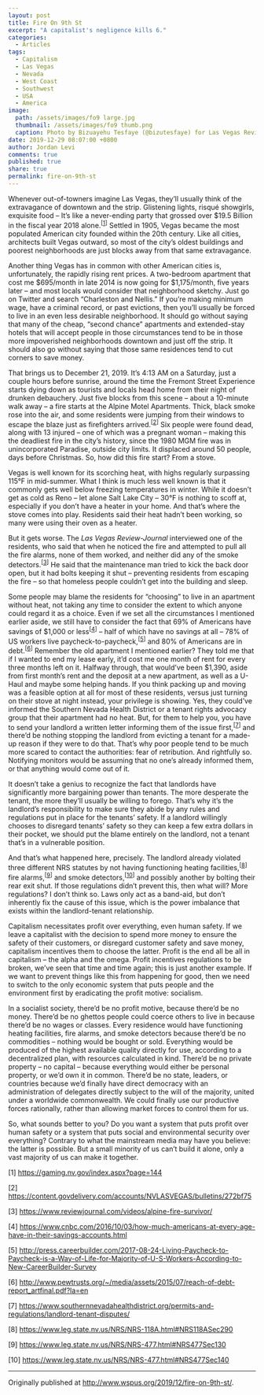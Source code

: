 ```yaml
---
layout: post
title: Fire On 9th St
excerpt: "A capitalist's negligence kills 6."
categories:
  - Articles
tags:
  - Capitalism
  - Las Vegas
  - Nevada
  - West Coast
  - Southwest
  - USA
  - America
image: 
  path: /assets/images/fo9 large.jpg
  thumbnail: /assets/images/fo9 thumb.png
  caption: Photo by Bizuayehu Tesfaye (@bizutesfaye) for Las Vegas Review-Journal
date: 2019-12-29 08:07:00 +0800
author: Jordan Levi
comments: true
published: true
share: true
permalink: fire-on-9th-st
---
```


<meta name="twitter:card" content="summary_large_image">
<meta name="twitter:creator" content="@SwamiNetero">
<meta name="twitter:title" content="Fire On 9th St">
<meta name="twitter:description" content="A capitalist's negligence kills 6.">
<meta name="twitter:image" content="/assets/images/fo9 large.jpg">

Whenever out-of-towners imagine Las Vegas, they’ll usually think of the extravagance of downtown and the strip. Glistening lights, risqué showgirls, exquisite food – It’s like a never-ending party that grossed over $19.5 Billion in the fiscal year 2018 alone.<sup>[[1](https://gaming.nv.gov/index.aspx?page=144)]</sup> Settled in 1905, Vegas became the most populated American city founded within the 20th century. Like all cities, architects built Vegas outward, so most of the city’s oldest buildings and poorest neighborhoods are just blocks away from that same extravagance.

Another thing Vegas has in common with other American cities is, unfortunately, the rapidly rising rent prices. A two-bedroom apartment that cost me $695/month in late 2014 is now going for $1,175/month, five years later – and most locals would consider that neighborhood sketchy. Just go on Twitter and search “Charleston and Nellis.” If you’re making minimum wage, have a criminal record, or past evictions, then you’ll usually be forced to live in an even less desirable neighborhood. It should go without saying that many of the cheap, “second chance” apartments and extended-stay hotels that will accept people in those circumstances tend to be in those more impoverished neighborhoods downtown and just off the strip. It should also go without saying that those same residences tend to cut corners to save money.

That brings us to December 21, 2019. It’s 4:13 AM on a Saturday, just a couple hours before sunrise, around the time the Fremont Street Experience starts dying down as tourists and locals head home from their night of drunken debauchery. Just five blocks from this scene – about a 10-minute walk away – a fire starts at the Alpine Motel Apartments. Thick, black smoke rose into the air, and some residents were jumping from their windows to escape the blaze just as firefighters arrived.<sup>[[2](https://content.govdelivery.com/accounts/NVLASVEGAS/bulletins/272bf75)]</sup> Six people were found dead, along with 13 injured – one of which was a pregnant woman – making this the deadliest fire in the city’s history, since the 1980 MGM fire was in unincorporated Paradise, outside city limits. It displaced around 50 people, days before Christmas. So, how did this fire start? From a stove.

Vegas is well known for its scorching heat, with highs regularly surpassing 115°F in mid-summer. What I think is much less well known is that it commonly gets well below freezing temperatures in winter. While it doesn’t get as cold as Reno – let alone Salt Lake City – 30°F is nothing to scoff at, especially if you don’t have a heater in your home. And that’s where the stove comes into play. Residents said their heat hadn’t been working, so many were using their oven as a heater.

But it gets worse. The <i>Las Vegas Review-Journal</i> interviewed one of the residents, who said that when he noticed the fire and attempted to pull all the fire alarms, none of them worked, and neither did any of the smoke detectors.<sup>[[3](https://www.reviewjournal.com/videos/alpine-fire-survivor/)]</sup> He said that the maintenance man tried to kick the back door open, but it had bolts keeping it shut – preventing residents from escaping the fire – so that homeless people couldn’t get into the building and sleep.

Some people may blame the residents for “choosing” to live in an apartment without heat, not taking any time to consider the extent to which anyone could regard it as a choice. Even if we set all the circumstances I mentioned earlier aside, we still have to consider the fact that 69% of Americans have savings of $1,000 or less<sup>[[4](https://www.cnbc.com/2016/10/03/how-much-americans-at-every-age-have-in-their-savings-accounts.html)]</sup> – half of which have no savings at all – 78% of US workers live paycheck-to-paycheck,<sup>[[5](http://press.careerbuilder.com/2017-08-24-Living-Paycheck-to-Paycheck-is-a-Way-of-Life-for-Majority-of-U-S-Workers-According-to-New-CareerBuilder-Survey)]</sup> and 80% of Americans are in debt.<sup>[[6](http://www.pewtrusts.org/~/media/assets/2015/07/reach-of-debt-report_artfinal.pdf?la=en)]</sup> Remember the old apartment I mentioned earlier? They told me that if I wanted to end my lease early, it’d cost me one month of rent for every three months left on it. Halfway through, that would’ve been $1,390, aside from first month’s rent and the deposit at a new apartment, as well as a U-Haul and maybe some helping hands. If you think packing up and moving was a feasible option at all for most of these residents, versus just turning on their stove at night instead, your privilege is showing. Yes, they could’ve informed the Southern Nevada Health District or a tenant rights advocacy group that their apartment had no heat. But, for them to help you, you have to send your landlord a written letter informing them of the issue first,<sup>[[7](https://www.southernnevadahealthdistrict.org/permits-and-regulations/landlord-tenant-disputes/)]</sup> and there’d be nothing stopping the landlord from evicting a tenant for a made-up reason if they were to do that. That’s why poor people tend to be much more scared to contact the authorities: fear of retribution. And rightfully so. Notifying monitors would be assuming that no one’s already informed them, or that anything would come out of it.

It doesn’t take a genius to recognize the fact that landlords have significantly more bargaining power than tenants. The more desperate the tenant, the more they’ll usually be willing to forego. That’s why it’s the landlord’s responsibility to make sure they abide by any rules and regulations put in place for the tenants’ safety. If a landlord willingly chooses to disregard tenants’ safety so they can keep a few extra dollars in their pocket, we should put the blame entirely on the landlord, not a tenant that’s in a vulnerable position.

And that’s what happened here, precisely. The landlord already violated three different NRS statutes by not having functioning heating facilities,<sup>[[8](https://www.leg.state.nv.us/NRS/NRS-118A.html#NRS118ASec290)]</sup> fire alarms,<sup>[[9](https://www.leg.state.nv.us/NRS/NRS-477.html#NRS477Sec130)]</sup> and smoke detectors,<sup>[[10](https://www.leg.state.nv.us/NRS/NRS-477.html#NRS477Sec140)]</sup> and possibly another by bolting their rear exit shut. If those regulations didn’t prevent this, then what will? More regulations? I don’t think so. Laws only act as a band-aid, but don’t inherently fix the cause of this issue, which is the power imbalance that exists within the landlord-tenant relationship.

Capitalism necessitates profit over everything, even human safety. If we leave a capitalist with the decision to spend more money to ensure the safety of their customers, or disregard customer safety and save money, capitalism incentives them to choose the latter. Profit is the end all be all in capitalism – the alpha and the omega. Profit incentives regulations to be broken, we’ve seen that time and time again; this is just another example. If we want to prevent things like this from happening for good, then we need to switch to the only economic system that puts people and the environment first by eradicating the profit motive: socialism.

In a socialist society, there’d be no profit motive, because there’d be no money. There’d be no ghettos people could coerce others to live in because there’d be no wages or classes. Every residence would have functioning heating facilities, fire alarms, and smoke detectors because there’d be no commodities – nothing would be bought or sold. Everything would be produced of the highest available quality directly for use, according to a decentralized plan, with resources calculated in kind. There’d be no private property – no capital – because everything would either be personal property, or we’d own it in common. There’d be no state, leaders, or countries because we’d finally have direct democracy with an administration of delegates directly subject to the will of the majority, united under a worldwide commonwealth. We could finally use our productive forces rationally, rather than allowing market forces to control them for us.

So, what sounds better to you? Do you want a system that puts profit over human safety or a system that puts social and environmental security over everything? Contrary to what the mainstream media may have you believe: the latter is possible. But a small minority of us can’t build it alone, only a vast majority of us can make it together.

[1] <a href="url">https://gaming.nv.gov/index.aspx?page=144</a>

[2] <a href="url">https://content.govdelivery.com/accounts/NVLASVEGAS/bulletins/272bf75</a>

[3] <a href="url">https://www.reviewjournal.com/videos/alpine-fire-survivor/</a>

[4] <a href="url">https://www.cnbc.com/2016/10/03/how-much-americans-at-every-age-have-in-their-savings-accounts.html</a>

[5] <a href="url">http://press.careerbuilder.com/2017-08-24-Living-Paycheck-to-Paycheck-is-a-Way-of-Life-for-Majority-of-U-S-Workers-According-to-New-CareerBuilder-Survey</a>

[6] <a href="url">http://www.pewtrusts.org/~/media/assets/2015/07/reach-of-debt-report_artfinal.pdf?la=en</a>

[7] <a href="url">https://www.southernnevadahealthdistrict.org/permits-and-regulations/landlord-tenant-disputes/</a>

[8] <a href="url">https://www.leg.state.nv.us/NRS/NRS-118A.html#NRS118ASec290</a>

[9] <a href="url">https://www.leg.state.nv.us/NRS/NRS-477.html#NRS477Sec130</a>

[10] <a href="url">https://www.leg.state.nv.us/NRS/NRS-477.html#NRS477Sec140</a>

<hr>

Originally published at <a href="url">http://www.wspus.org/2019/12/fire-on-9th-st/</a>.
